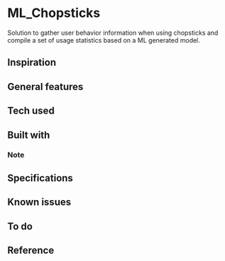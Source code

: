 # ML_Chopsticks
Solution to gather user behavior information when using chopsticks and compile a set of usage statistics based on a ML generated model.

## Inspiration

## General features

## Tech used

## Built with

### Note

## Specifications

## Known issues

## To do

## Reference
